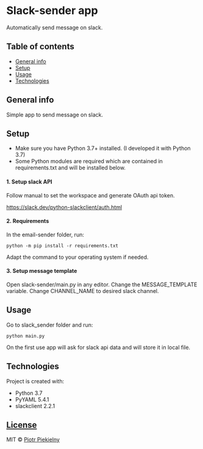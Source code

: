 # Slack-sender app
Automatically send message on slack.


## Table of contents
* [General info](#general-info)
* [Setup](#setup)
* [Usage](#usage)
* [Technologies](#technologies)


## General info
Simple app to send message on slack.



## Setup
* Make sure you have Python 3.7+ installed. (I developed it with Python 3.7)
* Some Python modules are required which are contained in requirements.txt and will be installed below.

#### 1. Setup slack API
Follow manual to set the workspace and generate OAuth api token.

https://slack.dev/python-slackclient/auth.html

#### 2. Requirements
In the email-sender folder, run:

`python -m pip install -r requirements.txt`

Adapt the command to your operating system if needed.

#### 3. Setup message template
Open slack-sender/main.py in any editor. Change the MESSAGE_TEMPLATE variable.
Change CHANNEL_NAME to desired slack channel.

## Usage
Go to slack_sender folder and run:

`python main.py`

On the first use app will ask for slack api data and will store it in local file.

## Technologies
Project is created with:
* Python 3.7
* PyYAML 5.4.1
* slackclient 2.2.1

## [License](https://github.com/retip94/slack-sender/blob/master/LICENSE.md)

MIT © [Piotr Piekielny](https://github.com/retip94)

